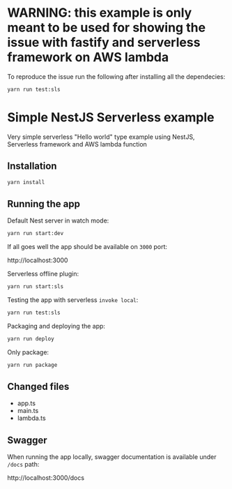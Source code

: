 # WARNING: this example is only meant to be used for showing the issue with fastify and serverless framework on AWS lambda
To reproduce the issue run the following after installing all the dependecies:
```bash
yarn run test:sls
```

# Simple NestJS Serverless example
Very simple serverless "Hello world" type example using NestJS, Serverless framework and AWS lambda function

## Installation

```bash
yarn install
```

## Running the app

Default Nest server in watch mode:
 ```bash
yarn run start:dev
```
If all goes well the app should be available on `3000` port:

http://localhost:3000

Serverless offline plugin:
```bash
yarn run start:sls
```

Testing the app with serverless `invoke local`:
```bash
yarn run test:sls
```

Packaging and deploying the app:
```bash
yarn run deploy
```

Only package: 
```bash
yarn run package
```

## Changed files
- app.ts
- main.ts
- lambda.ts

## Swagger
When running the app locally, swagger documentation is available under `/docs` path:

http://localhost:3000/docs
